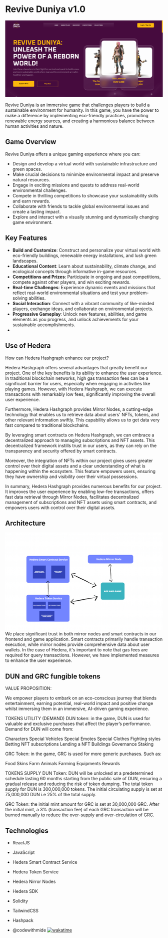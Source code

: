 # Revive Duniya v1.0

![Homepage](https://github.com/Revive-Duniya/v1.0/blob/main/src/assets/images/homepage.PNG)

Revive Duniya is an immersive game that challenges players to build a sustainable environment for humanity. In this game, you have the power to make a difference by implementing eco-friendly practices, promoting renewable energy sources, and creating a harmonious balance between human activities and nature.

## Game Overview

Revive Duniya offers a unique gaming experience where you can:

- Design and develop a virtual world with sustainable infrastructure and green spaces.
- Make crucial decisions to minimize environmental impact and preserve natural resources.
- Engage in exciting missions and quests to address real-world environmental challenges.
- Compete in thrilling competitions to showcase your sustainability skills and earn rewards.
- Collaborate with friends to tackle global environmental issues and create a lasting impact.
- Explore and interact with a visually stunning and dynamically changing game environment.

## Key Features

- **Build and Customize**: Construct and personalize your virtual world with eco-friendly buildings, renewable energy installations, and lush green landscapes.
- **Educational Content**: Learn about sustainability, climate change, and ecological concepts through informative in-game resources.
- **Competitions and Prizes**: Participate in ongoing and past competitions, compete against other players, and win exciting rewards.
- **Real-time Challenges**: Experience dynamic events and missions that reflect real-world environmental situations and test your problem-solving abilities.
- **Social Interaction**: Connect with a vibrant community of like-minded players, exchange ideas, and collaborate on environmental projects.
- **Progressive Gameplay**: Unlock new features, abilities, and game elements as you progress, and unlock achievements for your sustainable accomplishments.
- 
## Use of Hedera

How can Hedera Hashgraph enhance our project?

Hedera Hashgraph offers several advantages that greatly benefit our project. One of the key benefits is its ability to enhance the user experience. In traditional blockchain networks, high gas transaction fees can be a significant barrier for users, especially when engaging in activities like playing games. However, with Hedera Hashgraph, we can execute transactions with remarkably low fees, significantly improving the overall user experience.

Furthermore, Hedera Hashgraph provides Mirror Nodes, a cutting-edge technology that enables us to retrieve data about users' NFTs, tokens, and other relevant information swiftly. This capability allows us to get data very fast compared to traditional blockchains.

By leveraging smart contracts on Hedera Hashgraph, we can embrace a decentralized approach to managing subscriptions and NFT assets. This decentralized framework instills trust in our users, as they can rely on the transparency and security offered by smart contracts.

Moreover, the integration of NFTs within our project gives users greater control over their digital assets and a clear understanding of what is happening within the ecosystem. This feature empowers users, ensuring they have ownership and visibility over their virtual possessions.

In summary, Hedera Hashgraph provides numerous benefits for our project. It improves the user experience by enabling low-fee transactions, offers fast data retrieval through Mirror Nodes, facilitates decentralized management of subscriptions and NFT assets using smart contracts, and empowers users with control over their digital assets. 

## Architecture
![Architecture](https://github.com/Revive-Duniya/v1.0/blob/main/rd.PNG)
We place significant trust in both mirror nodes and smart contracts in our frontend and game application. Smart contracts primarily handle transaction execution, while mirror nodes provide comprehensive data about user wallets. In the case of Hedera, it's important to note that gas fees are required for query transactions. However, we have implemented measures to enhance the user experience.

## DUN and GRC fungible tokens
VALUE PROPOSITION: 

We empower players to embark on an eco-conscious journey that blends entertainment, earning potential, real-world impact and positive change whilst immersing them in an immersive, AI-driven gaming experience. 


TOKENS UTILITY (DEMAND)
DUN token: in the game, DUN is used for valuable and exclusive purchases that affect the player’s performance. Demand for DUN will come from:
 
Characters
Special Vehicles
Special Emotes
Special Clothes
Fighting styles
Betting 
NFT subscriptions
Lending a NFT
Buildings
Governance 
Staking 

GRC Token: in the game, GRC is used for more generic purchases. Such as: 

Food
Skins
Farm Animals 
Farming Equipments 
Rewards 

TOKENS SUPPLY
DUN Token: DUN will be unlocked at a predetermined schedule lasting 60 months starting from the public sale of DUN, ensuring a gradual release and reducing the risk of token dumping. The total token supply for DUN is 300,000,000 tokens. The initial circulating supply is set at 75,000,000 DUN i.e 25% of the total supply. 

GRC Token: the initial mint amount for GRC is set at 30,000,000 GRC. After the initial mint, a 3% (transaction fee) of each GRC transaction will be burned manually to reduce the over-supply and over-circulation of GRC.
## Technologies

- ReactJS
- JavaScript
- Hedera Smart Contract Service
- Hedera Token Service
- Hedera Nirror Nodes
- Hedera SDK
- Solidity
- TailwindCSS
- Hashpack

- @codewithmide
[![wakatime](https://wakatime.com/badge/user/fa7f7dfa-31c0-4185-8964-8be612dd48ed/project/0f682e5b-2e05-4304-ab02-bf309a06241a.svg)](https://wakatime.com/badge/user/fa7f7dfa-31c0-4185-8964-8be612dd48ed/project/0f682e5b-2e05-4304-ab02-bf309a06241a)
